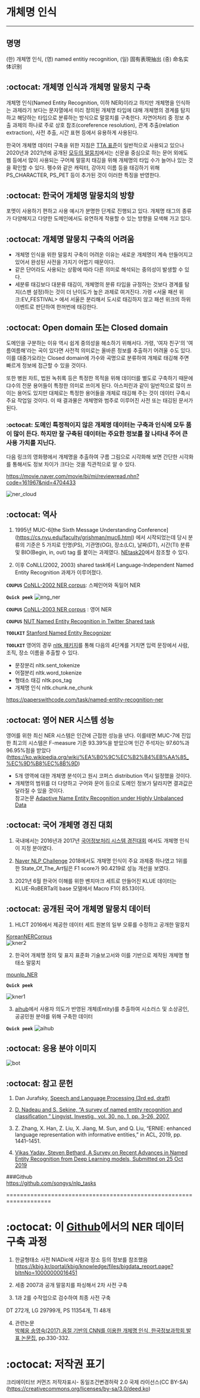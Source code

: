 # 개체명 인식

-----------------------------------------------------------------------------------

## 명명
(한) 개체명 인식, (영) named entitiy recognition, (일) 固有表現抽出 (중) 命名实体识别
 

## :octocat: 개체명 인식과 개체명 말뭉치 구축
개체명 인식(Named Entity Recognition, 이하 NER)이라고 하지만 개체명을 인식하는 과제라기 보다는 문자열에서 미리 정의된 개체명 타입에 대해 개체명의 경계를 탐지하고 해당하는 타입으로 분류하는 방식으로 말뭉치를 구축한다. 자연어처리 중 정보 추출 과제의 하나로 주로 상호 참조(coreference resolution), 관계 추출(relation extraction), 사전 추출, 시간 표현 등에서 유용하게 사용된다.


한국어 개체명 데이터 구축을 위한 지침은 [TTA 표준](https://nanum.etri.re.kr/file/002.%EA%B0%9C%EC%B2%B4%EB%AA%85%EC%9D%B8%EC%8B%9D_%EA%B0%80%EC%9D%B4%EB%93%9C%EB%9D%BC%EC%9D%B8.pdf)이 일반적으로 사용되고 있으나 2020년과 2021년에 공개된 [모두의 말뭉치](https://corpus.korean.go.kr/)에서는 신문을 중심으로 하는 문어 외에도 웹 등에서 많이 사용되는 구어체 말뭉치 태깅을 위해 개체명의 타입 수가 늘어나 있는 것을 확인할 수 있다.  펭수와 같은 캐릭터, 강아지 이름 등을 태깅하기 위해 PS_CHARACTER, PS_PET  등이 추가된 것이 이러한 특징을 반영한다.              

 ## :octocat:  한국어 개체명 말뭉치의 방향
포멧이 사용하기 편하고 사용 예시가 분명한 단계로 진행되고 있다.
개체명 태그의 종류가 다양해지고 다양한 도메인에서도 유연하게 작용할 수 있는 방향을 모색해 가고 있다.

## :octocat: 개체명 말뭉치 구축의 어려움

 - 개체명 인식을 위한 말뭉치 구축이 어려운 이유는 새로운 개체명이 계속 만들어지고 있어서 완성된 사전을 가지기 어렵기 때문이다.   
 - 같은 단어라도 사용되는 상황에 따라 다른 의미로 해석되는 중의성이 발생할 수 있다.   
 - 세분류 태깅보다 대분류 태깅이, 개체명의 분류 타입을 규정하는 것보다 경계를 탐지(스팬 설정)하는 것이 더 난이도가 높은 과제로 여겨진다. 가령  <서울 패션 위크:EV_FESTIVAL> 에서 서울은 분리해서 도시로 태깅하지 않고 패션 위크의 하위 이벤트로 판단하여 한꺼번에 태깅한다.                   

## :octocat: Open domain 또는 Closed domain
도메인을 구분하는 이유 역시 쉽게 중의성을 해소하기 위해서다.  가령, '여자 친구'의 '여름여름해'라는 곡이 있다면 사전적 의미로는 올바른 정보를 추출하기 어려울 수도 있다. 이를 대중가요라는 Closed domain에 가수와 곡명으로 분류하여 개체로 태깅해 주면 빠르게 정보에 접근할 수 있을 것이다.   

또한 병원 차트, 법원 녹취록 등은 특정한 목적을 위해 데이터를 별도로 구축하기 때문에 댜수의 전문 용어들이 특정한 의미로 쓰이게 된다. 아스피린과 같이 일반적으로 많이 쓰이는 용어도 있지만 대체로는 특정한 용어들을 개체로 태깅해 주는 것이 데이터 구축시 주요 작업일 것이다. 이 때 결과물은 개체명와 범주로 이루어진 사전 또는 태깅된 문서가 된다.   


### :octocat: 도메인 특정적이지 않은 개체명 데이터는 구축과 인식에 모두 품이 많이 든다. 하지만 잘 구축된 데이터는 주요한 정보를 잘 나타내 주어 큰 사용 가치를 지닌다.     

다음 링크의 영화평에서 개체명을 추출하여 구름 그림으로 시각화해 보면 간단한 시각화를 통해서도 정보 차이가 크다는 것을 직관적으로 알 수 있다.          

https://movie.naver.com/movie/bi/mi/reviewread.nhn?code=161967&nid=4704433

![ner_cloud](./ner.png)


## :octocat: 역사
1. 1995년 MUC-6[the Sixth Message Understanding Conference]
(https://cs.nyu.edu/faculty/grishman/muc6.html) 에서 시작되었는데 당시 분류의 기준은 5 가지로  인명(PS), 기관명(OG), 장소(LC), 날짜(DT), 시간(TI) 분류 및 BIO(Begin, in, out) tag 를 붙이는 과제였다.     [NEtask20](https://cs.nyu.edu/faculty/grishman/NEtask20.book_7.html#HEADING18)에서 참조할 수 있다.      

                  

2. 이후 CoNLL(2002, 2003) shared task에서 Language-Independent Named Entity Recognition 과제가 이루어졌다.   

 ****`COUPUS`**** [CoNLL-2002 NER corpus](https://github.com/teropa/nlp/tree/master/resources/corpora/conll2002): 스페인어와 독일어 NER      

****`Quick peek`****
![eng_ner](./conll2013.png)
 
  ****`COUPUS`**** [CoNLL-2003 NER corpus](https://github.com/synalp/NER/tree/master/corpus/CoNLL-2003)   : 영어 NER 

  ****`COUPUS`**** [NUT Named Entity Recognition in Twitter Shared task](https://github.com/aritter/twitter_nlp/tree/master/data/annotated/wnut16)


  ****`TOOLKIT`**** [Stanford Named Entity Recognizer](https://nlp.stanford.edu/software/CRF-NER.shtml)

  ****`TOOLKIT`****
  영어의 경우 [nltk 패키지](https://towardsdatascience.com/named-entity-recognition-with-nltk-and-spacy-8c4a7d88e7da)를 통해 다음의 4단계를 거치면 입력 문장에서 사람, 조직, 장소 이름을 추출할 수 있다. 
* 문장분리 nltk.sent_tokenize
* 어절분리 nltk.word_tokenize
* 형태소 태깅 nltk.pos_tag
* 개체명 인식 nltk.chunk.ne_chunk

 https://paperswithcode.com/task/named-entity-recognition-ner

         

## :octocat: 영어 NER 시스템 성능 
영어를 위한 최신 NER 시스템은 인간에 근접한 성능을 낸다. 이를테면 MUC-7에 진입한 최고의 시스템은 F-measure 기준 93.39%을 받았으며 인간 주석자는 97.60%과 96.95%점을 받았다(https://ko.wikipedia.org/wiki/%EA%B0%9C%EC%B2%B4%EB%AA%85_%EC%9D%B8%EC%8B%9D)

- 5개 영역에 대한 개체명 분석이고 원시 코퍼스 distribution 역시 일정했을 것이다.
- 개체명의 범위를 더 다양하고 구어와 문어 등으로 도메인 정보가 달라지면 결과값은 달라질 수 있을 것이다.        
참고논문 [Adaptive Name Entity Recognition under Highly Unbalanced Data](https://arxiv.org/abs/2003.10296)


## :octocat: 국어 개체명 경진 대회

1. 국내에서는 2016년과 2017년 [국어정보처리 시스템 경진대회](https://ithub.korean.go.kr/user/contest/contestIntroView.do) 에서도 개체명 인식이 지정 분야였다. 

    
2. [Naver NLP Challenge](http://air.changwon.ac.kr/?page_id=10) 2018에서도 개채명 인식이 주요 과제중 하나였고 1위를 한 State_Of_The_Art팀은 F1 score가	90.4219로 성능 개선을 보였다.

3. 2021년 6월 한국어 이해를 위한 벤치마크 세트로 만들어진 KLUE 데이터는 KLUE-RoBERTa의 base 모델에서 Macro F1이 85.13이다. 



## :octocat: 공개된 국어 개체명 말뭉치 데이터  
   
1. HLCT 2016에서 제공한 데이터 세트 원본의 일부 오류를 수정하고 공개한 말뭉치                    

[KoreanNERCorpus](https://github.com/machinereading/KoreanNERCorpus)              
![kner2](./kner.png)

2. 한국어 개체명 정의 및 표지 표준화 기술보고서와 이를 기반으로 제작된 개체명 형태소 말뭉치

[mounlp_NER](https://github.com/mounlp/NER)

****`Quick peek`**** 
 
![kner1](./mounlp.png)


3. [aihub](http://aihub.or.kr/aidata/85)에서 사용자 의도가 반영된 개체(Entity)를 추출하여 시소러스 및 소상공인, 공공민원 분야를 위해 구축한 데이터 

****`Quick peek`**** 
![aihub](./aihub.png) 




 ## :octocat: 응용 분야 이미지


 ![bot](./chat.png)


 ## :octocat: 참고 문헌   
 
1. Dan Jurafsky, [Speech and Language Processing (3rd ed. draft)](https://web.stanford.edu/~jurafsky/slp3/)           

2. [D. Nadeau and S. Sekine, “A survey of named entity recognition and classiﬁcation,” Lingvist. Investig., vol. 30, no. 1, pp. 3–26, 2007.](https://nlp.cs.nyu.edu/sekine/papers/li07.pdf)      


3. Z. Zhang, X. Han, Z. Liu, X. Jiang, M. Sun, and Q. Liu, “ERNIE: enhanced language representation with informative entities,” in ACL, 2019, pp. 1441–1451.         


4. [Vikas Yadav, Steven Bethard, A Survey on Recent Advances in Named Entity Recognition from Deep Learning models, Submitted on 25 Oct 2019](https://arxiv.org/abs/1910.11470)   

###Github             
https://github.com/songys/nlp_tasks       

 
 ===================================================================
 
 # :octocat: 이 [Github](https://github.com/songys/entity/tree/master/data)에서의 NER 데이터 구축 과정    

 1. 한글형태소 사전 NIADic에 사람과 장소 등의 정보를 참조했음      
https://kbig.kr/portal/kbig/knowledge/files/bigdata_report.page?bltnNo=10000000016451

2. 세종 2007과 공개 말뭉치를 파싱해서 2차 사전 구축              

3. 1과 2를 수작업으로 검수하여 최종 사전 구축         

DT 272개, LG 29799개, PS 11354개, TI 48개 

4. 관련논문                    
[박혜웅 송영숙(2017),음절 기반의 CNN를 이용한 개체명 인식, 한국정보과학회 발표 논문집](http://hclt.kr/symp/?lnb=conference),  pp.330-332.            

# :octocat: 저작권 표기       

크리에이티브 커먼즈 저작자표시-  동일조건변경허락 2.0 국제 라이선스(CC BY-SA)​
(https://creativecommons.org/licenses/by-sa/3.0/deed.ko)




